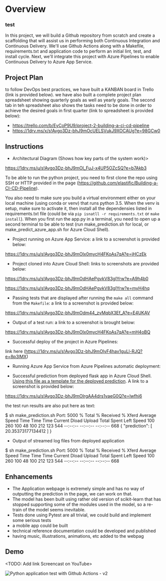 # Overview

### test

In this project, we will build a Github repository from scratch and create a scaffolding that will assist us in performing both Continuous Integration and Continuous Delivery. We'll use Github Actions along with a Makefile, requirements.txt and application code to perform an initial lint, test, and install cycle. Next, we'll integrate this project with Azure Pipelines to enable Continuous Delivery to Azure App Service.

## Project Plan
to follow DevOps best practices, we have built a KANBAN board in Trello (link is provided below). we have also built a complete project plan spreadsheet showing quarterly goals as well as yearly goals. The second tab in teh spreadsheet also shows the tasks need to be done in order to achieve the desired goals in first quarter (link to spreadsheet is provided below):

* https://trello.com/b/EyCoP9U9/project-2-building-a-ci-cd-pipeline
* https://1drv.ms/x/s!Avgo3Dz-bhJ9mOcUELSVukJ9XOCAUg?e=98GCw0

## Instructions

* Architectural Diagram (Shows how key parts of the system work)>

https://1drv.ms/u/s!Avgo3Dz-bhJ9mOl_FuJ-x4UP5OZcSQ?e=b7Akb3

To be able to run the python project, you need to first clone the repo using SSH or HTTP provided in the page (https://github.com/elastific/Building-a-CI-CD-Pipeline).

You also need to make sure you build a virtual environment either on your local machine (using conda or venv) that runs python 3.5. When the venv is setup, make sure to activate it, then install all the dependensies listed in requirements.txt file (could be via `pip isnatll -r requirements.txt` or `make install`).
When you first run the app.py in a terminal, you need to open up a second terminal to be able to test (run make_prediction.sh for local, or make_predict_azure_app.sh for Azure Cloud Shell).

* Project running on Azure App Service: a link to a screenshot is provided below:

https://1drv.ms/u/s!Avgo3Dz-bhJ9mOlx0mycH4FKoAs7qA?e=jHCzEk

* Project cloned into Azure Cloud Shell: links to screenshots are provided below:

https://1drv.ms/u/s!Avgo3Dz-bhJ9mOdHAePgvkV83gIYrw?e=A9h4b0

https://1drv.ms/u/s!Avgo3Dz-bhJ9mOdHAePgvkV83gIYrw?e=myH4hq

* Passing tests that are displayed after running the `make all` command from the `Makefile`: a link to a screenshot is provided below:

https://1drv.ms/u/s!Avgo3Dz-bhJ9mOdm44_zvMqbX3Ef_A?e=E4UKAV


* Output of a test run: a link to a screenshot is brought below:

https://1drv.ms/u/s!Avgo3Dz-bhJ9mOlx0mycH4FKoAs7qA?e=mH4oBQ

* Successful deploy of the project in Azure Pipelines: 

link here (https://1drv.ms/u/s!Avgo3Dz-bhJ9mOlyF4hav1guLl-RJQ?e=8p3lMX)

* Running Azure App Service from Azure Pipelines automatic deployment:


* Successful prediction from deployed flask app in Azure Cloud Shell.  [Using this file as a template for the deployed prediction](https://github.com/udacity/nd082-Azure-Cloud-DevOps-Starter-Code/blob/master/C2-AgileDevelopmentwithAzure/project/starter_files/flask-sklearn/make_predict_azure_app.sh). A link to a screenshot is provided below:

https://1drv.ms/u/s!Avgo3Dz-bhJ9mOlrgAA4drs1vaeG0Q?e=lwfhi6

the test run results are also put here as text:

$ sh make_prediction.sh
Port: 5000
  % Total    % Received % Xferd  Average Speed   Time    Time     Time  Current
                                 Dload  Upload   Total   Spent    Left  Speed
100   260  100    48  100   212    123    544 --:--:-- --:--:-- --:--:--   668
{
  "prediction": [
    20.35373177134412
  ]
}

* Output of streamed log files from deployed application

$ sh make_prediction.sh
Port: 5000
  % Total    % Received % Xferd  Average Speed   Time    Time     Time  Current
                                 Dload  Upload   Total   Spent    Left  Speed
100   260  100    48  100   212    123    544 --:--:-- --:--:-- --:--:--   668

> 

## Enhancements

- The Application webpage is extremely simple and has no way of outputting the prediction in the page, we can work on that.
- The model has been built using rather old version of scikit-learn that has stopped supporting some of the modules used in the model, so a re-train of the model seems inevitable.
- Tests done using Pytest are all trivial, we could build and implement some serious tests
- a mobile app could be built
- technical reference documentation could be developed and published
- having music, illustrations, animations, etc added to the webpag 


## Demo 

<TODO: Add link Screencast on YouTube>


![Python application test with Github Actions - v2](https://github.com/elastific/Building-a-CI-CD-Pipeline/workflows/Python%20application%20test%20with%20Github%20Actions%20-%20v2/badge.svg)
